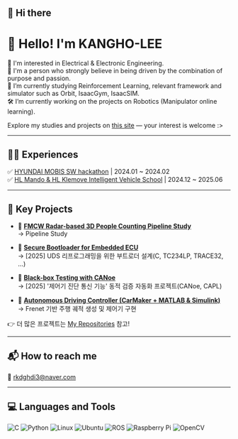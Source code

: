 ## 👋 Hi there 

# 🔗 Hello! I'm KANGHO-LEE

🌿 I'm interested in Electrical & Electronic Engineering.  
🌿 I'm a person who strongly believe in being driven by the combination of purpose and passion.  
🌱 I’m currently studying Reinforcement Learning, relevant framework and simulator such as Orbit, IsaacGym, IsaacSIM.  
🛠️ I’m currently working on the projects on Robotics (Manipulator online learning).  

Explore my studies and projects on [this site](https://your-portfolio-link.com) — your interest is welcome :>

---

## 👩‍💻 Experiences

✅ [HYUNDAI MOBIS SW hackathon](https://tobigs.github.io) | 2024.01 ~ 2024.02  
✅ [HL Mando & HL Klemove Intelligent Vehicle School](https://kist.re.kr) | 2024.12 ~ 2025.06  

---

## 🔧 Key Projects

- 📡 [**FMCW Radar-based 3D People Counting Pipeline Study**](https://github.com/your-id/fmcw-vital-sign)   
  → Pipeline Study

- 🔐 [**Secure Bootloader for Embedded ECU**](https://github.com/Kmmho/OTA_Bootloader_Design)   
  → [2025] UDS 리프로그래밍을 위한 부트로더 설계(C, TC234LP, TRACE32, ...)

- 🧪 [**Black-box Testing with CANoe**](https://github.com/Kmmho/BlackBox_Testing_Automation)  
  → [2025] '제어기 진단 통신 기능' 동적 검증 자동화 프로젝트(CANoe, CAPL)

- 🚗 [**Autonomous Driving Controller (CarMaker + MATLAB & Simulink)**](https://github.com/Kmmho/ADAS_Motion_Planning-Control)  
  → Frenet 기반 주행 궤적 생성 및 제어기 구현

👉 더 많은 프로젝트는 [My Repositories](https://github.com/your-id?tab=repositories) 참고!

---

## 📬 How to reach me
📧 rkdghdi3@naver.com

---

## 💻 Languages and Tools

![C](https://img.shields.io/badge/C-00599C?style=for-the-badge&logo=c&logoColor=white)
![Python](https://img.shields.io/badge/Python-3776AB?style=for-the-badge&logo=python&logoColor=white)
![Linux](https://img.shields.io/badge/Linux-FCC624?style=for-the-badge&logo=linux&logoColor=black)
![Ubuntu](https://img.shields.io/badge/Ubuntu-E95420?style=for-the-badge&logo=ubuntu&logoColor=white)
![ROS](https://img.shields.io/badge/ROS-22314E?style=for-the-badge&logo=ros&logoColor=white)
![Raspberry Pi](https://img.shields.io/badge/RaspberryPi-C51A4A?style=for-the-badge&logo=raspberrypi&logoColor=white)
![OpenCV](https://img.shields.io/badge/OpenCV-5C3EE8?style=for-the-badge&logo=opencv&logoColor=white)
